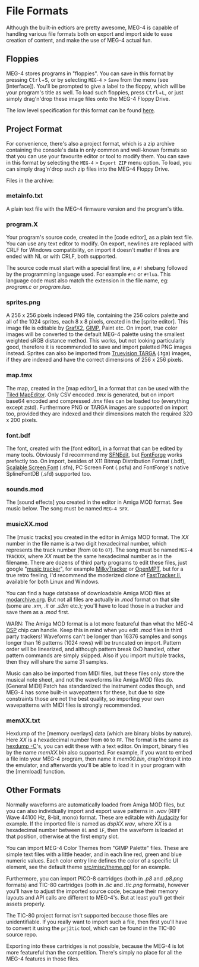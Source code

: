 File Formats
============

Although the built-in edtiors are pretty awesome, MEG-4 is capable of handling various file formats both on export and import
side to ease creation of content, and make the use of MEG-4 actual fun.

Floppies
--------

MEG-4 stores programs in "floppies". You can save in this format by pressing <kbd>Ctrl</kbd>+<kbd>S</kbd>, or by selecting
`MEG-4` > `Save` from the menu (see [interface]). You'll be prompted to give a label to the floppy, which will be your program's
title as well. To load such floppies, press <kbd>Ctrl</kbd>+<kbd>L</kbd>, or just simply drag'n'drop these image files onto the
MEG-4 Floppy Drive.

The low level specification for this format can be found [here](https://gitlab.com/bztsrc/meg4/blob/main/docs/floppy.md).

Project Format
--------------

For convenience, there's also a project format, which is a zip archive containing the console's data in only common and
well-known formats so that you can use your favourite editor or tool to modify them. You can save in this format by selecting
the `MEG-4` > `Export ZIP` menu option. To load, you can simply drag'n'drop such zip files into the MEG-4 Floppy Drive.

Files in the archive:

### metainfo.txt

A plain text file with the MEG-4 firmware version and the program's title.

### program.X

Your program's source code, created in the [code editor], as a plain text file. You can use any text editor to modify. On export,
newlines are replaced with CRLF for Windows compatibility, on import it doesn't matter if lines are ended with NL or with CRLF,
both supported.

The source code must start with a special first line, a `#!` shebang followed by the programming language used. For example
`#!c` or `#!lua`. This language code must also match the extension in the file name, eg: *program.c* or *program.lua*.

### sprites.png

A 256 x 256 pixels indexed PNG file, containing the 256 colors palette and all of the 1024 sprites, each 8 x 8 pixels, created
in the [sprite editor]. This image file is editable by [GrafX2](http://grafx2.chez.com), [GIMP](https://www.gimp.org), Paint etc.
On import, true color images will be converted to the default MEG-4 palette using the smallest weighted sRGB distance method. This
works, but not looking particularly good, therefore it is recommended to save and import paletted PNG images instead. Sprites can
also be imported from [Truevision TARGA](http://www.gamers.org/dEngine/quake3.TGA.txt) (.tga) images, if they are indexed and have
the correct dimensions of 256 x 256 pixels.

### map.tmx

The map, created in the [map editor], in a format that can be used with the [Tiled MapEditor](https://www.mapeditor.org). Only
CSV encoded *.tmx* is generated, but on import base64 encoded and compressed *.tmx* files can be loaded too (everything except
zstd). Furthermore PNG or TARGA images are supported on import too, provided they are indexed and their dimensions match the
required 320 x 200 pixels.

### font.bdf

The font, created with the [font editor], in a format that can be edited by many tools. Obviously I'd recommend my
[SFNEdit](https://gitlab.com/bztsrc/scalable-font2), but [FontForge](https://fontforge.org) works prefectly too. On import,
besides of X11 Bitmap Distribution Format (.bdf), [Scalable Screen Font](https://gitlab.com/bztsrc/scalable-font2/blob/master/docs/sfn_format.md) (.sfn),
PC Screen Font (.psfu) and FontForge's native SplineFontDB (.sfd) supported too.

### sounds.mod

The [sound effects] you created in the editor in Amiga MOD format. See music below. The song must be named `MEG-4 SFX`.

### musicXX.mod

The [music tracks] you created in the editor in Amiga MOD format. The *XX* number in the file name is a two digit hexadecimal
number, which represents the track number (from `00` to `07`). The song must be named `MEG-4 TRACKXX`, where *XX* must be the
same hexadecimal number as in the filename. There are dozens of third party programs to edit these files, just google
"[music tracker](https://en.wikipedia.org/wiki/Music_tracker)", for example [MilkyTracker](https://milkytracker.org) or
[OpenMPT](https://openmpt.org), but for a true retro feeling, I'd recommend the moderized clone of
[FastTracker II](https://github.com/8bitbubsy/ft2-clone), available for both Linux and Windows.

You can find a huge database of downloadable Amiga MOD files at [modarchive.org](https://modarchive.org). But not all files are
actually in *.mod* format on that site (some are *.xm*, *.it* or *.s3m* etc.); you'll have to load those in a tracker and save
them as a *.mod* first.

WARN: The Amiga MOD format is a lot more featureful than what the MEG-4 [DSP](#digital_signal_processor) chip can handle. Keep
this in mind when you edit *.mod* files in third party trackers! Waveforms can't be longer than 16376 samples and songs longer
than 16 patterns (1024 rows) will be truncated on import. Pattern order will be linearized, and although pattern break 0xD
handled, other pattern commands are simply skipped. Also if you import multiple tracks, then they will share the same 31 samples.

Music can also be imported from MIDI files, but these files only store the musical note sheet, and not the waveforms like Amiga
MOD files do. [General MIDI] Patch has standardized the instrument codes though, and MEG-4 has some built-in wavepatterns for
these, but due to size constraints those are not the best quality, so importing your own wavepatterns with MIDI files is strongly
recommended.

### memXX.txt

Hexdump of the [memory overlays] data (which are binary blobs by nature). Here *XX* is a hexadecimal number from `00` to `FF`. The
format is the same as [hexdump -C](https://en.wikipedia.org/wiki/Hex_dump)'s, you can edit these with a text editor. On import,
binary files by the name *memXX.bin* also supported. For example, if you want to embed a file into your MEG-4 program, then name
it *mem00.bin*, drap'n'drop it into the emulator, and afterwards you'll be able to load it in your program with the [memload]
function.

Other Formats
-------------

Normally waveforms are automatically loaded from Amiga MOD files, but you can also individually import and export wave patterns
in *.wav* (RIFF Wave 44100 Hz, 8-bit, mono) format. These are editable with [Audacity](https://www.audacityteam.org) for example.
If the imported file is named as *dspXX.wav*, where *XX* is a hexadecimal number between `01` and `1F`, then the waveform is
loaded at that position, otherwise at the first empty slot.

You can import MEG-4 Color Themes from "GIMP Palette" files. These are simple text files with a little header, and in each line
red, green and blue numeric values. Each color entry line defines the color of a specific UI element, see the default theme
[src/misc/theme.gpl](https://gitlab.com/bztsrc/meg4/blob/main/src/misc/theme.gpl) for an example.

Furthermore, you can import PICO-8 cartridges (both in *.p8* and *.p8.png* formats) and TIC-80 cartridges (both in *.tic* and
*.tic.png* formats), however you'll have to adjust the imported source code, because their memory layouts and API calls are
different to MEG-4's. But at least you'll get their assets properly.

The TIC-80 project format isn't supported because those files are unidentifiable. If you really want to import such a file, then
first you'll have to convert it using the `prj2tic` tool, which can be found in the TIC-80 source repo.

Exporting into these cartridges is not possible, because the MEG-4 is lot more featureful than the competition. There's simply
no place for all the MEG-4 features in those files.
